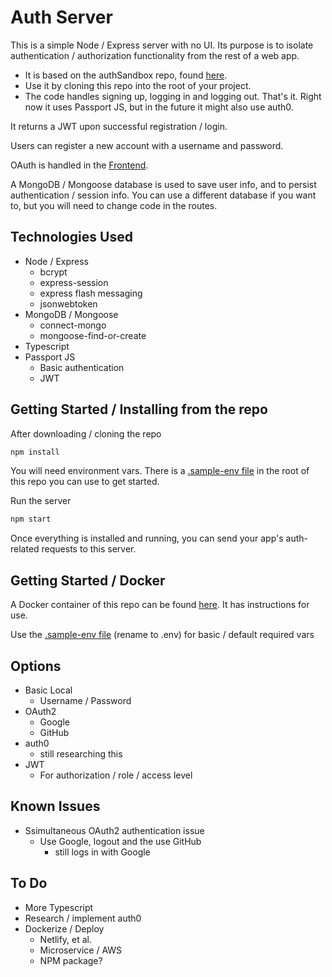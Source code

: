
# Auth Server
This is a simple Node / Express server with no UI. Its purpose is to isolate authentication / authorization functionality from the rest of a web app.
  * It is based on the authSandbox repo, found [here](https://github.com/mattburnett-repo/authSandbox).
  * Use it by cloning this repo into the root of your project.
  * The code handles signing up, logging in and logging out. That's it. Right now it uses Passport JS, but in the future it might also use auth0.

It returns a JWT upon successful registration / login.

Users can register a new account with a username and password.

OAuth is handled in the [Frontend](https://github.com/mattburnett-repo/generic-fse-code-challenge/tree/main/frontend).

A MongoDB / Mongoose database is used to save user info, and to persist authentication / session info. You can use a different database if you want to, but you will need to change code in the routes.

## Technologies Used
* Node / Express
  * bcrypt
  * express-session
  * express flash messaging
  * jsonwebtoken
* MongoDB / Mongoose 
  * connect-mongo
  * mongoose-find-or-create
* Typescript
* Passport JS
  * Basic authentication
  * JWT
  
## Getting Started / Installing from the repo
After downloading / cloning the repo
```bash
npm install
```
You will need environment vars. There is a [.sample-env file](./.sample-env) in the root of this repo you can use to get started.

Run the server
```bash
npm start
```
Once everything is installed and running, you can send your app's auth-related requests to this server.

## Getting Started / Docker
A Docker container of this repo can be found [here](https://hub.docker.com/repository/docker/mattburnett01/generic-fse-authserver). It has instructions for use.

Use the [.sample-env file](./.sample-env) (rename to .env) for basic / default required vars

## Options
* Basic Local
  * Username / Password 
* OAuth2 
  * Google
  * GitHub
* auth0
  * still researching this
* JWT
  * For authorization / role / access level
  
## Known Issues
* Ssimultaneous OAuth2 authentication issue
  * Use Google, logout and the use GitHub
    * still logs in with Google
  
## To Do
* More Typescript
* Research / implement auth0
* Dockerize / Deploy
  * Netlify, et al.
  * Microservice / AWS
  * NPM package?

